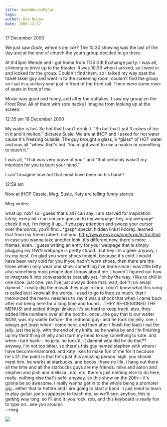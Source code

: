 ```yaml
---
title: dudeWheresMyCar
tags: 
author: Rob Nugen
date: 2000-12-17
---
```


<p class=date>17 December 2000</p>

<p>We just saw <em>Dude, where's my car?</em>  The 10:30 showing was the
last of the day and at the end of church the youth group decided to go
there.</p>

<p>At 9:45pm Wende and I got home from TCS Gift Exchange party.  I was all,
ziiiiinnng to drive up to the theater.  It was 10:33 when I arrived, so I
went in and looked for the group.  Couldn't find them, so I talked my way
past the ticket taker guy and went in to the screening room.  couldn't find
the group so I sat in a solitary seat just in front of the front rail.
There were some rows of seats in front of me.</p>

<p>Movie was good and funny, and after the outtakes, I saw my group on the
Front Row.  All of them with sore necks I imagine from looking up at the
screen.</p>

<p class=date>12:35 am 18 December 2000</p>

<p>My water is hot.  So hot that I can't drink it.  "So hot that I put 3
cubes of ice in it and it melted," dictates Susie.  We are at IHOP and I
asked for hot water cause it's freezing outside.  The guy brought a glass, a
*glass* of HOT water and was all "whew. that's hot.  You might want to use a
napkin or something to touch it."</p>

<p>I was all, "That was very brave of you," and "that certainly wasn't my
intention for you to burn your hand."</p>

<p>I can't imagine how hot that must have been on his hand!!</p>

<p class=date>12:59 am</p>

<p>Now at IHOP Cassie, Meg, Susie, Katy are telling funny stories.</p>

<p>Meg writes:</p>

<p class=message>what up, rob? so i guess that's all i can say. i am starved
for inspiration lately; every bit i can conjure goes in to my webpage. hey,
my webpage! check it out, i'm fixing it up...if you pay attention and sweep
your cursor over the words, you'll find...*gasp* special hidden links!
hooray. learned that from my friend robert. not you. <a
href="http://www.envy.nu/nontoxic/intro.html">http://www.envy.nu/nontoxic/in
tro.html</a> in case you wanna take another look. it's different now,
there's more. frames, even. i guess writing an entry for your webpage that
is simply plugging my OWN webpage is pretty stupid...but hey i'm a geek
anyway, i try my best. i'm glad you wore shoes tonight, because it's cold. i
would have been very cold for you if you hadn't worn shoes. then there are
the times when i only wear one shoe. something i've done since i was little
bitty. also something most people don't know about me. i haven't figured out
how to integrate it into conversations casually yet. "oh by the way, i like
to chill in one shoe. just one. yes i've just always done that. wait, don't
run away! dammit." i really dig the musak they play in ihop. i don't know
what this song is called but i know all the words. i used to go to ihop so
much. that i memorized the menu. needless to say it was a shock that when i
came back after not being here for a long time and found....THEY RE-DESIGNED
THE MENUS! and added things! jinkies. it's so hard to keep track. also, they
added little numbers over all the booths. once...the guy that is our waiter
NOW, was my waiter before- the redhead guy- and he took my jelly. see, i
always get toast when i come here. and then after i finish the toast i eat
the jelly. just the jelly. with the end of my knife. so he walks by and i'm
finishing up my third thing of jelly and i turn my head to say something to
kate. and when i turn back-- no jelly. he took it. :( dammit why did he do
that?? anyway, i'm not too bitter. so there's this guy named stephen with
whom i have become enamored. and katy likes to make fun of me for it because
he's 21. the point is that he's just this amazing person. sigh. you should
meet him. he works at starbucks. and becos i have no life, i hang out there
all the time and all the starbucks guys are my friends. mike and aaron and
stephen and josh and melissa...etc, etc. there's just nothing else to do
here, really. nothing else that's safe, anyway. so this show on the 20th--
it's gonna be so awesome. i really wanna get in to the whole being a
promoter gig...either that or hethre and i are going to start a band : i
just need to learn to play guitar. joe's supposed to teach me, so we'll see.
anyhoo, this is getting way long. so i'll end it. you rock, rob, and this
keyboard is really fun to type on...see you around.
<br>--meg</p>

<p><img src="/images/rob/wL-ROB.gif">

